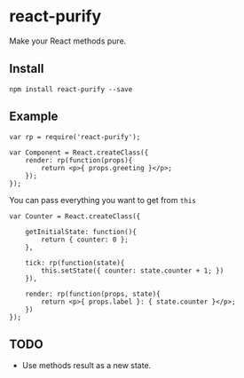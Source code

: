 # react-purify

Make your React methods pure.

## Install

	npm install react-purify --save

## Example

	var rp = require('react-purify');

	var Component = React.createClass({
		render: rp(function(props){
			return <p>{ props.greeting }</p>;
		});
	});

You can pass everything you want to get from `this`

	var Counter = React.createClass({

		getInitialState: function(){
			return { counter: 0 };
		},

		tick: rp(function(state){
			this.setState({ counter: state.counter + 1; })
		}),

		render: rp(function(props, state){
			return <p>{ props.label }: { state.counter }</p>;
		})
	});

## TODO

 * Use methods result as a new state.